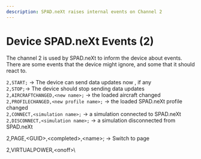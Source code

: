 ```yaml
---
description: SPAD.neXt raises internal events on Channel 2
---
```


# Device SPAD.neXt Events (2)

The channel 2 is used by SPAD.neXt to inform the device about events. There are some events that the device might ignore, and some that it should react to.

`2,START;` -> The device can send data updates now , if any\
`2,STOP;`-> The device should stop sending data updates\
`2,AIRCRAFTCHANGED,<new name>;` -> the loaded aircraft changed\
`2,PROFILECHANGED,<new profile name>;` -> the loaded SPAD.neXt profile changed\
`2,CONNECT,<simulation name>;` -> a simulation connected to SPAD.neXt\
`2,DISCONNECT,<simulation name>;` -> a simulation disconnected from SPAD.neXt

2,PAGE,\<GUID>,\<completed>,\<name>; -> Switch to page&#x20;

2,VIRTUALPOWER,\<onoff>\
